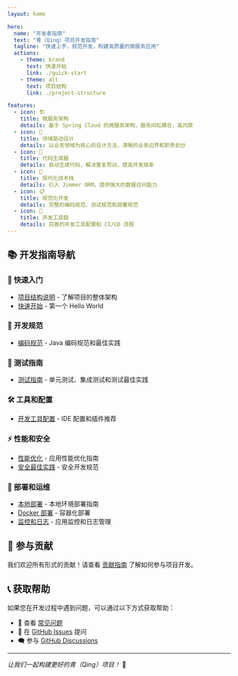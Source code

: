 ```yaml
---
layout: home

hero:
  name: "开发者指南"
  text: "青（Qing）项目开发指南"
  tagline: "快速上手，规范开发，构建高质量的微服务应用"
  actions:
    - theme: brand
      text: 快速开始
      link: ./quick-start
    - theme: alt
      text: 项目结构
      link: ./project-structure

features:
  - icon: 🏗️
    title: 微服务架构
    details: 基于 Spring Cloud 的微服务架构，服务间松耦合，高内聚
  - icon: 🎯
    title: 领域驱动设计
    details: 以业务领域为核心的设计方法，清晰的业务边界和职责划分
  - icon: 🤖
    title: 代码生成器
    details: 自动生成代码，解决重复劳动，提高开发效率
  - icon: 🚀
    title: 现代化技术栈
    details: 引入 Jimmer ORM，提供强大的数据访问能力
  - icon: 📋
    title: 规范化开发
    details: 完整的编码规范、测试规范和部署规范
  - icon: 🔧
    title: 开发工具链
    details: 完善的开发工具配置和 CI/CD 流程
---
```


## 📚 开发指南导航

### 🚀 快速入门

- [项目结构说明](./project-structure) - 了解项目的整体架构
- [快速开始](./quick-start) - 第一个 Hello World

### 📖 开发规范

- [编码规范](./coding-standards) - Java 编码规范和最佳实践

### 🧪 测试指南

- [测试指南](./testing-guide) - 单元测试、集成测试和测试最佳实践

### 🛠️ 工具和配置

- [开发工具配置](./dev-tools) - IDE 配置和插件推荐

### ⚡ 性能和安全

- [性能优化](./performance) - 应用性能优化指南
- [安全最佳实践](./security) - 安全开发规范

### 🚢 部署和运维

- [本地部署](./local-deployment) - 本地环境部署指南
- [Docker 部署](./docker-deployment) - 容器化部署
- [监控和日志](./monitoring) - 应用监控和日志管理

## 🤝 参与贡献

我们欢迎所有形式的贡献！请查看 [贡献指南](../参与贡献/) 了解如何参与项目开发。

## 📞 获取帮助

如果您在开发过程中遇到问题，可以通过以下方式获取帮助：

- 📖 查看 [常见问题](../文档/faq)
- 💬 在 [GitHub Issues](https://github.com/stanic-xyz/qing/issues) 提问
- 🗨️ 参与 [GitHub Discussions](https://github.com/stanic-xyz/qing/discussions)

---

*让我们一起构建更好的青（Qing）项目！* 🚀
